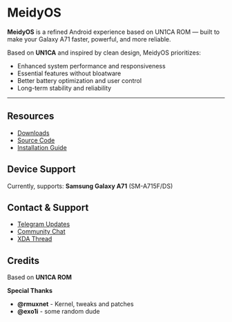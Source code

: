 # MeidyOS

**MeidyOS** is a refined Android experience based on UN1CA ROM — built to make your Galaxy A71 faster, powerful, and more reliable.

Based on **UN1CA** and inspired by clean design, MeidyOS prioritizes:
- Enhanced system performance and responsiveness
- Essential features without bloatware  
- Better battery optimization and user control
- Long-term stability and reliability

---

## Resources
- [Downloads](https://github.com/yourusername/MeidyOS-A71/releases)
- [Source Code](https://github.com/yourusername/MeidyOS-A71)
- [Installation Guide](https://github.com/yourusername/MeidyOS-A71/wiki/Installation)

## Device Support
Currently, supports: **Samsung Galaxy A71** (SM-A715F/DS)

## Contact & Support
- [Telegram Updates](https://t.me/MeidyOS_Updates)
- [Community Chat](https://t.me/MeidyOS_Chat)
- [XDA Thread](https://forum.xda-developers.com/)

## Credits
Based on **UN1CA ROM**

**Special Thanks**
- **@rmuxnet** - Kernel, tweaks and patches
- **@exo1i** - some random dude
